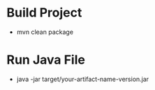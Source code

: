 # Build Project
- mvn clean package

# Run Java File
- java -jar target/your-artifact-name-version.jar

